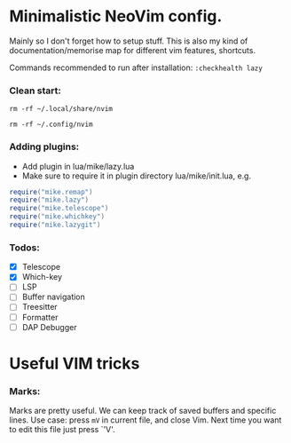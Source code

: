 # Minimalistic NeoVim config.
Mainly so I don't forget how to setup stuff. This is also my kind of documentation/memorise map for different vim features, shortcuts.

Commands recommended to run after installation:
`:checkhealth lazy`

### Clean start:
```
rm -rf ~/.local/share/nvim
```
```
rm -rf ~/.config/nvim
```

### Adding plugins:
- Add plugin in lua/mike/lazy.lua
- Make sure to require it in plugin directory lua/mike/init.lua, e.g.
```lua
require("mike.remap")
require("mike.lazy")
require("mike.telescope")
require("mike.whichkey")
require("mike.lazygit")
```

### Todos: 
- [x] Telescope
- [x] Which-key
- [ ] LSP
- [ ] Buffer navigation
- [ ] Treesitter
- [ ] Formatter
- [ ] DAP Debugger

# Useful VIM tricks

### Marks:
Marks are pretty useful. We can keep track of saved buffers and specific lines. Use case: press `mV` in current file, and close Vim. Next time you want to edit this file just press `'V'.

